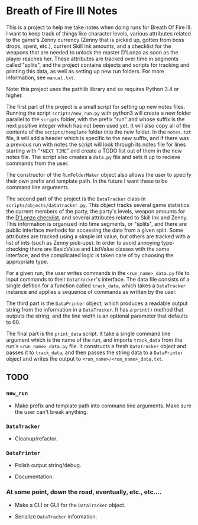 # Breath of Fire III Notes

This is a project to help me take notes when doing runs for Breath Of Fire III. 
I want to keep track of things like character levels, various attributes related
to the game's Zenny currency (Zenny that is picked up, gotten from boss drops,
spent, etc.), current Skill Ink amounts, and a checklist for the weapons that are
needed to unlock the master D'Lonzo as soon as the player reaches her. These
attributes are tracked over time in segments called "splits", and the project
contains objects and scripts for tracking and printing this data, as well as
setting up new run folders. For more information, see `manual.txt`.

Note: this project uses the pathlib library and so requires Python 3.4 or higher.

The first part of the project is a small script for setting up new notes files. 
Running the script `scripts/new_run.py` with python3 will create a new folder 
parallel to the `scripts` folder, with the prefix "run" and whose suffix is the 
next positive integer which has not been used yet. It will also copy all of the
contents of the `scripts/template` folder into the new folder. In the `notes.txt`
file, it will add a header which is specific to the new suffix, and if there was a
previous run with notes the script will look through its notes file for lines
starting with "`*NEXT TIME`" and create a TODO list out of them in the new notes
file. The script also creates a `data.py` file and sets it up to recieve commands
from the user.

The constructor of the `RunFolderMaker` object also allows the user to specify
their own prefix and template path. In the future I want these to be command
line arguments.

The second part of the project is the `DataTracker` class in 
`scripts/objects/datatracker.py`. This object tracks several game statistics: 
the current members of the party, the party's levels, weapon amounts for the 
[D'Lonzo checklist](https://bof.fandom.com/wiki/D%27Lonzo), and several attributes
related to Skill Ink and Zenny. This information is organized into time segments, 
or "splits", and there are public interface methods for accessing the data from 
a given split. Some attributes are tracked using a simple int value, but others
are tracked with a list of ints (such as Zenny pick-ups). In order to avoid 
annoying type-checking there are BasicValue and ListValue classes with the same
interface, and the complicated logic is taken care of by choosing the appropriate
type. 

For a given run, the user writes commands in the `<run_name>_data.py`
file to input commands to their `DataTracker`'s interface. The data file consists
of a single defition for a function called `track_data`, which takes a
`DataTracker` instance and applies a sequence of commands as written by the user.

The third part is the `DataPrinter` object, which produces a readable output string
from the information in a `DataTracker`. It has a `print()` method that outputs
the string, and the line width is an optional parameter that defaults to 60.

The final part is the `print_data` script. It take a single command line 
argument which is the name of the run, and imports `track_data` from the run's
`<run_name>_data.py` file. It constructs a fresh `DataTracker` object and passes
it to `track_data`, and then passes the string data to a `DataPrinter` object and 
writes the output to `<run_name>/<run_name>_data.txt`.

## TODO

### `new_run`

- Make prefix and template path into command line arguments. Make sure the user 
can't break anything.

### `DataTracker`

- Cleanup/refactor.

### `DataPrinter`

- Polish output string/debug.

- Documentation.

### At some point, down the road, eventually, etc., etc....

- Make a CLI or GUI for the `DataTracker` object.

- Serialize `DataTracker` information.
